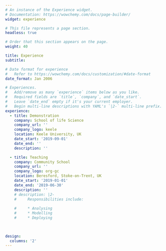 ```yaml
---
# An instance of the Experience widget.
# Documentation: https://wowchemy.com/docs/page-builder/
widget: experience

# This file represents a page section.
headless: true

# Order that this section appears on the page.
weight: 40

title: Experience
subtitle:

# Date format for experience
#   Refer to https://wowchemy.com/docs/customization/#date-format
date_format: Jan 2006

# Experiences.
#   Add/remove as many `experience` items below as you like.
#   Required fields are `title`, `company`, and `date_start`.
#   Leave `date_end` empty if it's your current employer.
#   Begin multi-line descriptions with YAML's `|2-` multi-line prefix.
experience:
  - title: Demonstration
    company: School of life Science
    company_url: ''
    company_logo: keele
    location: Keele University, UK
    date_start: '2019-09-01'
    date_end: ''
    description: ''

  - title: Teaching
    company: Community School
    company_url: ''
    company_logo: org-gc
    location: Beresford, Stoke-on-Trent, UK
    date_start: '2019-01-01'
    date_end: '2019-06-30'
    description: ''
    # description: |2-
    #     Responsibilities include:
        
    #     * Analysing
    #     * Modelling
    #     * Deploying
        
  

design:
  columns: '2'
---
```

